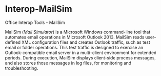 # Interop-MailSim
Office Interop Tools - MailSim

MailSim (*Mail Simulator*) is a Microsoft Windows command-line tool that automates email operations in Microsoft Outlook 2013. 
MailSim reads user-defined XML configuration files and creates Outlook traffic, such as test email or folder operations. 
This test traffic is designed to exercise an Outlook-compatible email server in a multi-client environment for extended periods. 
During execution, MailSim displays client-side process messages, and also stores those messages in log files, for monitoring and troubleshooting.
